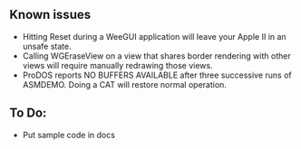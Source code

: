 
Known issues
------------

- Hitting Reset during a WeeGUI application will leave your Apple II in an unsafe state.
- Calling WGEraseView on a view that shares border rendering with other views will require manually redrawing those views.
- ProDOS reports NO BUFFERS AVAILABLE after three successive runs of ASMDEMO. Doing a CAT will restore normal operation.


To Do:
------
- Put sample code in docs
